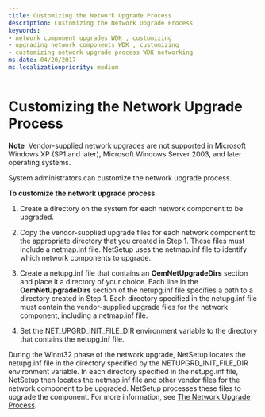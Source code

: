 ```yaml
---
title: Customizing the Network Upgrade Process
description: Customizing the Network Upgrade Process
keywords:
- network component upgrades WDK , customizing
- upgrading network components WDK , customizing
- customizing network upgrade process WDK networking
ms.date: 04/20/2017
ms.localizationpriority: medium
---
```


# Customizing the Network Upgrade Process





**Note**  Vendor-supplied network upgrades are not supported in Microsoft Windows XP (SP1 and later), Microsoft Windows Server 2003, and later operating systems.

 

System administrators can customize the network upgrade process.

**To customize the network upgrade process**

1.  Create a directory on the system for each network component to be upgraded.

2.  Copy the vendor-supplied upgrade files for each network component to the appropriate directory that you created in Step 1. These files must include a netmap.inf file. NetSetup uses the netmap.inf file to identify which network components to upgrade.

3.  Create a netupg.inf file that contains an **OemNetUpgradeDirs** section and place it a directory of your choice. Each line in the **OemNetUpgradeDirs** section of the netupg.inf file specifies a path to a directory created in Step 1. Each directory specified in the netupg.inf file must contain the vendor-supplied upgrade files for the network component, including a netmap.inf file.

4.  Set the NET\_UPGRD\_INIT\_FILE\_DIR environment variable to the directory that contains the netupg.inf file.

During the Winnt32 phase of the network upgrade, NetSetup locates the netupg.inf file in the directory specified by the NETUPGRD\_INIT\_FILE\_DIR environment variable. In each directory specified in the netupg.inf file, NetSetup then locates the netmap.inf file and other vendor files for the network component to be upgraded. NetSetup processes these files to upgrade the component. For more information, see [The Network Upgrade Process](the-network-upgrade-process.md).

 

 





